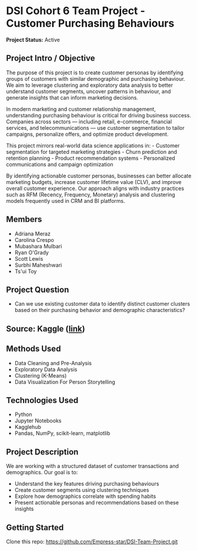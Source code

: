 # DSI Cohort 6 Team Project - Customer Purchasing Behaviours
**Project Status:** Active

## Project Intro / Objective

The purpose of this project is to create customer personas by identifying groups of customers with similar demographic and purchasing behaviour. We aim to leverage clustering and exploratory data analysis to better understand customer segments, uncover patterns in behaviour, and generate insights that can inform marketing decisions.

In modern marketing and customer relationship management, understanding purchasing behaviour is critical for driving business success. Companies across sectors — including retail, e-commerce, financial services, and telecommunications — use customer segmentation to tailor campaigns, personalize offers, and optimize product development.

This project mirrors real-world data science applications in:
    - Customer segmentation for targeted marketing strategies
    - Churn prediction and retention planning
    - Product recommendation systems
    - Personalized communications and campaign optimization

By identifying actionable customer personas, businesses can better allocate marketing budgets, increase customer lifetime value (CLV), and improve overall customer experience. Our approach aligns with industry practices such as RFM (Recency, Frequency, Monetary) analysis and clustering models frequently used in CRM and BI platforms.

## Members

- Adriana Meraz
- Carolina Crespo
- Mubashara Mulbari
- Ryan O'Grady
- Scott Lewis
- Surbhi Maheshwari
- Ts'ui Toy

## Project Question

- Can we use existing customer data to identify distinct customer clusters based on their purchasing behavior and demographic characteristics?

## Source: Kaggle ([link](https://www.kaggle.com/datasets/imakash3011/customer-personality-analysis?resource=download))

## Methods Used

- Data Cleaning and Pre-Analysis
- Exploratory Data Analysis 
- Clustering (K-Means)
- Data Visualization For Person Storytelling

## Technologies Used

- Python
- Jupyter Notebooks
- Kagglehub
- Pandas, NumPy, scikit-learn, matplotlib

## Project Description

We are working with a structured dataset of customer transactions and demographics. Our goal is to:

- Understand the key features driving purchasing behaviours
- Create customer segments using clustering techniques
- Explore how demographics correlate with spending habits
- Present actionable personas and recommendations based on these insights

## Getting Started

Clone this repo: https://github.com/Empress-star/DSI-Team-Project.git



